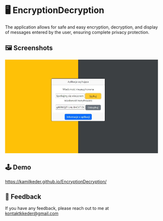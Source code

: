 # :desktop_computer: EncryptionDecryption

The application allows for safe and easy encryption, decryption, and display of messages entered by the user, ensuring complete privacy protection.

## :framed_picture: Screenshots

![App Screenshot](src/screen.jpg)

## :joystick: Demo

https://kamilkeder.github.io/EncryptionDecryption/

## :e-mail: Feedback

If you have any feedback, please reach out to me at kontaktkkeder@gmail.com
